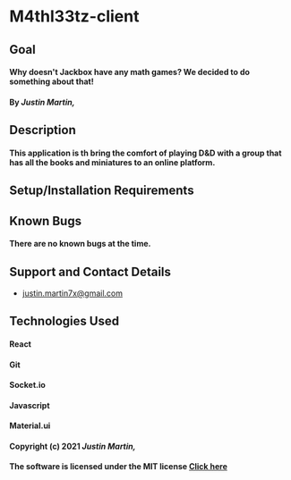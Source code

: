 # M4thl33tz-client

## Goal

#### Why doesn't Jackbox have any math games? We decided to do something about that!

#### By _**Justin Martin,**_

## Description

#### This application is th bring the comfort of playing D&D with a group that has all the books and miniatures to an online platform.

## Setup/Installation Requirements

## Known Bugs

#### There are no known bugs at the time.

## Support and Contact Details

- justin.martin7x@gmail.com

## Technologies Used

#### React

#### Git

#### Socket.io

#### Javascript

#### Material.ui

#### Copyright (c) 2021 _**Justin Martin,**_

#### The software is licensed under the MIT license [Click here](LICENSE.md)
